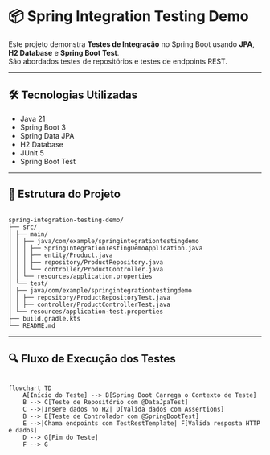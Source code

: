 # 📦 Spring Integration Testing Demo

Este projeto demonstra **Testes de Integração** no Spring Boot usando **JPA**, **H2 Database** e **Spring Boot Test**.  
São abordados testes de repositórios e testes de endpoints REST.

---

## 🛠 Tecnologias Utilizadas
- Java 21
- Spring Boot 3
- Spring Data JPA
- H2 Database
- JUnit 5
- Spring Boot Test

---

## 📂 Estrutura do Projeto

```text

spring-integration-testing-demo/
├── src/
│ ├── main/
│ │ ├── java/com/example/springintegrationtestingdemo
│ │ │ ├── SpringIntegrationTestingDemoApplication.java
│ │ │ ├── entity/Product.java
│ │ │ ├── repository/ProductRepository.java
│ │ │ └── controller/ProductController.java
│ │ └── resources/application.properties
│ └── test/
│ ├── java/com/example/springintegrationtestingdemo
│ │ ├── repository/ProductRepositoryTest.java
│ │ ├── controller/ProductControllerTest.java
│ └── resources/application-test.properties
├── build.gradle.kts
└── README.md

```

---

## 🔍 Fluxo de Execução dos Testes

```mermaid

flowchart TD
    A[Início do Teste] --> B[Spring Boot Carrega o Contexto de Teste]
    B --> C[Teste de Repositório com @DataJpaTest]
    C -->|Insere dados no H2| D[Valida dados com Assertions]
    B --> E[Teste de Controlador com @SpringBootTest]
    E -->|Chama endpoints com TestRestTemplate| F[Valida resposta HTTP e dados]
    D --> G[Fim do Teste]
    F --> G

```



